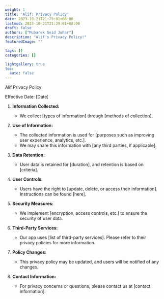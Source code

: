 ```yaml
---
weight: 1
title: 'Alif: Privacy Policy'
date: 2023-10-21T21:29:01+08:00
lastmod: 2023-10-21T21:29:01+08:00
draft: false
authors: ["Mubarek Seid Juhar"]
description: "Alif's Privacy Policy!"
featuredImage: ""

tags: []
categories: []

lightgallery: true
toc:
  auto: false
---
```


Alif Privacy Policy

Effective Date: [Date]

1. **Information Collected:**
   - We collect [types of information] through [methods of collection].

2. **Use of Information:**
   - The collected information is used for [purposes such as improving user experience, analytics, etc.].
   - We may share this information with [any third parties, if applicable].

3. **Data Retention:**
   - User data is retained for [duration], and retention is based on [criteria].

4. **User Controls:**
   - Users have the right to [update, delete, or access their information]. Instructions can be found [here].

5. **Security Measures:**
   - We implement [encryption, access controls, etc.] to ensure the security of user data.

6. **Third-Party Services:**
   - Our app uses [list of third-party services]. Please refer to their privacy policies for more information.

7. **Policy Changes:**
   - This privacy policy may be updated, and users will be notified of any changes.

8. **Contact Information:**
   - For privacy concerns or questions, please contact us at [contact information].